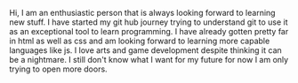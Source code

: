 Hi, I am an enthusiastic person that is always looking forward to learning new stuff.
I have started my git hub journey trying to understand git to use it as an exceptional tool to learn programming.
I have already gotten pretty far in html as well as css and am looking forward to learning more capable languages like js.
I love arts and game development despite thinking it can be a nightmare.
I still don't know what I want for my future for now I am only trying to open more doors.

<!--
**ganondorf7/ganondorf7** is a ✨ _special_ ✨ repository because its `README.md` (this file) appears on your GitHub profile.

Here are some ideas to get you started:

- 🔭 I’m currently working on ...
- 🌱 I’m currently learning ...
- 👯 I’m looking to collaborate on ...
- 🤔 I’m looking for help with ...
- 💬 Ask me about ...
- 📫 How to reach me: ...
- 😄 Pronouns: ...
- ⚡ Fun fact: ...
-->
